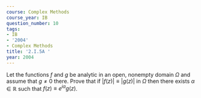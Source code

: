```yaml
---
course: Complex Methods
course_year: IB
question_number: 10
tags:
- IB
- '2004'
- Complex Methods
title: '2.I.5A '
year: 2004
---
```



Let the functions $f$ and $g$ be analytic in an open, nonempty domain $\Omega$ and assume that $g \neq 0$ there. Prove that if $|f(z)| \equiv|g(z)|$ in $\Omega$ then there exists $\alpha \in \mathbb{R}$ such that $f(z) \equiv e^{i \alpha} g(z)$.